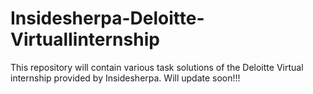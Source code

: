 # Insidesherpa-Deloitte-VirtualIinternship
This repository will contain various task solutions of the Deloitte Virtual internship provided by Insidesherpa.
Will update soon!!!
